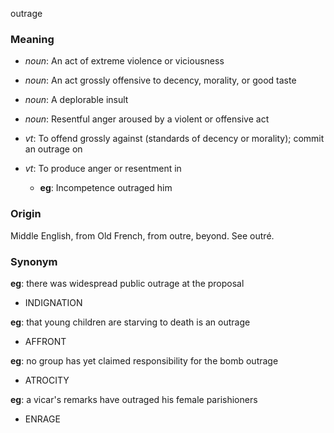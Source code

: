 outrage
### Meaning
+ _noun_: An act of extreme violence or viciousness
+ _noun_: An act grossly offensive to decency, morality, or good taste
+ _noun_: A deplorable insult
+ _noun_: Resentful anger aroused by a violent or offensive act

+ _vt_: To offend grossly against (standards of decency or morality); commit an outrage on
+ _vt_: To produce anger or resentment in
    + __eg__: Incompetence outraged him

### Origin

Middle English, from Old French, from outre, beyond. See outré.

### Synonym

__eg__: there was widespread public outrage at the proposal

+ INDIGNATION

__eg__: that young children are starving to death is an outrage

+ AFFRONT

__eg__: no group has yet claimed responsibility for the bomb outrage

+ ATROCITY

__eg__: a vicar's remarks have outraged his female parishioners

+ ENRAGE


